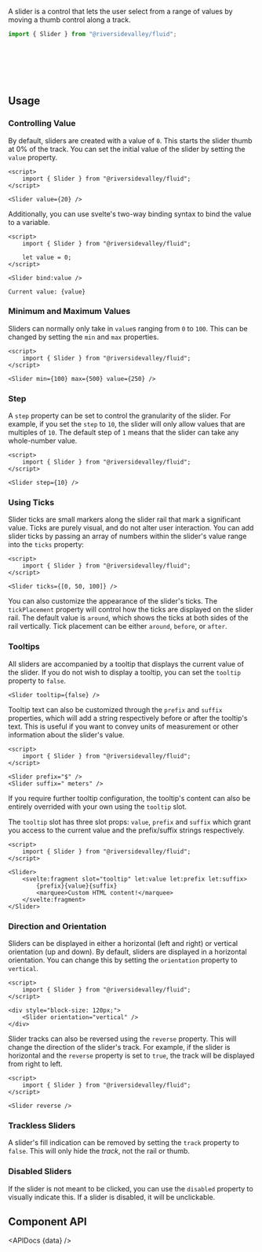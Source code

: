 <script lang="ts">
    import { Slider, Button, InfoBar } from "$lib";
    import { Showcase, APIDocs } from "$site/lib";

    import data from "$lib/Slider/Slider.svelte?sveld&raw";
</script>

A slider is a control that lets the user select from a range of values by moving a thumb control along a track.

```ts
import { Slider } from "@riversidevalley/fluid";
```

<Showcase columns={4} columnWidth="120px" repl="461bd056ac7b4c7a920354256560b0a4">
    <div style="display: contents" on:mousedown|stopPropagation>
        <Slider />
        <Slider value={10000} step={10000} max={30000} ticks={[10000, 20000]} suffix="cm" />
        <Slider value={80} max={200} reverse />
        <Slider value={50} disabled />
        <div style="block-size: 72px;">
            <Slider orientation="vertical" value={24} />
        </div>
        <Slider orientation="vertical" value={50} reverse />
        <Slider orientation="vertical" value={76} track={false} ticks={[24, 50, 76]} tickPlacement="after" />
        <Slider orientation="vertical" value={24} disabled />
    </div>
</Showcase>

## Usage

### Controlling Value

By default, sliders are created with a value of `0`. This starts the slider thumb at 0% of the track. You can set the initial value of the slider by setting the `value` property.

```svelte example hideScript
<script>
	import { Slider } from "@riversidevalley/fluid";
</script>

<Slider value={20} />
```

Additionally, you can use svelte's two-way binding syntax to bind the value to a variable.

```svelte example
<script>
	import { Slider } from "@riversidevalley/fluid";

	let value = 0;
</script>

<Slider bind:value />

Current value: {value}
```

### Minimum and Maximum Values

Sliders can normally only take in `value`s ranging from `0` to `100`. This can be changed by setting the `min` and `max` properties.

```svelte example hideScript
<script>
	import { Slider } from "@riversidevalley/fluid";
</script>

<Slider min={100} max={500} value={250} />
```

### Step

A `step` property can be set to control the granularity of the slider. For example, if you set the `step` to `10`, the slider will only allow values that are multiples of `10`. The default step of `1` means that the slider can take any whole-number value.

```svelte example hideScript
<script>
	import { Slider } from "@riversidevalley/fluid";
</script>

<Slider step={10} />
```

### Using Ticks

Slider ticks are small markers along the slider rail that mark a significant value. Ticks are purely visual, and do not alter user interaction. You can add slider ticks by passing an array of numbers within the slider's value range into the `ticks` property:

```svelte example hideScript
<script>
	import { Slider } from "@riversidevalley/fluid";
</script>

<Slider ticks={[0, 50, 100]} />
```

You can also customize the appearance of the slider's ticks. The `tickPlacement` property will control how the ticks are displayed on the slider rail. The default value is `around`, which shows the ticks at both sides of the rail vertically. Tick placement can be either `around`, `before`, or `after`.

### Tooltips

All sliders are accompanied by a tooltip that displays the current value of the slider. If you do not wish to display a tooltip, you can set the `tooltip` property to `false`.

```svelte hideScript
<Slider tooltip={false} />
```

Tooltip text can also be customized through the `prefix` and `suffix` properties, which will add a string respectively before or after the tooltip's text. This is useful if you want to convey units of measurement or other information about the slider's value.

```svelte example hideScript
<script>
	import { Slider } from "@riversidevalley/fluid";
</script>

<Slider prefix="$" />
<Slider suffix=" meters" />
```

If you require further tooltip configuration, the tooltip's content can also be entirely overrided with your own using the `tooltip` slot.

The `tooltip` slot has three slot props: `value`, `prefix` and `suffix` which grant you access to the current value and the prefix/suffix strings respectively.

```svelte example hideScript
<script>
	import { Slider } from "@riversidevalley/fluid";
</script>

<Slider>
	<svelte:fragment slot="tooltip" let:value let:prefix let:suffix>
		{prefix}{value}{suffix}
		<marquee>Custom HTML content!</marquee>
	</svelte:fragment>
</Slider>
```

### Direction and Orientation

Sliders can be displayed in either a horizontal (left and right) or vertical orientation (up and down). By default, sliders are displayed in a horizontal orientation. You can change this by setting the `orientation` property to `vertical`.

```svelte example hideScript
<script>
	import { Slider } from "@riversidevalley/fluid";
</script>

<div style="block-size: 120px;">
	<Slider orientation="vertical" />
</div>
```

Slider tracks can also be reversed using the `reverse` property. This will change the direction of the slider's track. For example, if the slider is horizontal and the `reverse` property is set to `true`, the track will be displayed from right to left.

```svelte example hideScript
<script>
	import { Slider } from "@riversidevalley/fluid";
</script>

<Slider reverse />
```

### Trackless Sliders

A slider's fill indication can be removed by setting the `track` property to `false`. This will only hide the _track_, not the rail or thumb.

### Disabled Sliders

If the slider is not meant to be clicked, you can use the `disabled` property to visually indicate this. If a slider is disabled, it will be unclickable.

## Component API

<APIDocs {data} />
